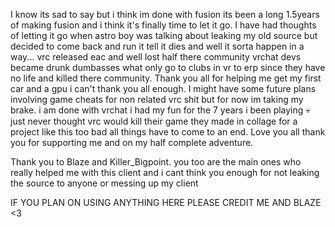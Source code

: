 I know its sad to say but i think im done with fusion its been a long 1.5years of making fusion and i think it's finally time to let it go.
I have had thoughts of letting it go when astro boy was talking about leaking my old source but decided to come back and run it tell it dies and well it sorta happen in a way...
vrc released eac and well lost half there community vrchat devs became drunk dumbasses what only go to clubs in vr to erp since they have no life and killed there community.
Thank you all for helping me get my first car and a gpu i can't thank you all enough.
I might have some future plans involving game cheats for non related vrc shit but for now im taking my brake.
i am done with vrchat i had my fun for the 7 years i been playing 💀 just never thought vrc would kill their game they made in collage for a project like this too bad all things have to come to an end.
Love you all thank you for supporting me and on my half complete adventure.

Thank you to Blaze and Killer_Bigpoint. you too are the main ones who really helped me with this client and i cant think you enough for not leaking the source to anyone or messing up my client






IF YOU PLAN ON USING ANYTHING HERE PLEASE CREDIT ME AND BLAZE <3
